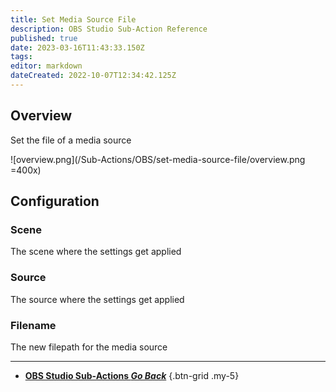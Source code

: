 ```yaml
---
title: Set Media Source File
description: OBS Studio Sub-Action Reference
published: true
date: 2023-03-16T11:43:33.150Z
tags: 
editor: markdown
dateCreated: 2022-10-07T12:34:42.125Z
---
```


## Overview
Set the file of a media source

![overview.png](/Sub-Actions/OBS/set-media-source-file/overview.png =400x)

## Configuration
### Scene
The scene where the settings get applied

### Source
The source where the settings get applied

### Filename
The new filepath for the media source

---

- [<i class="mdi mdi-chevron-left"></i> **OBS Studio Sub-Actions *Go Back***](/Sub-Actions/OBS)
{.btn-grid .my-5}